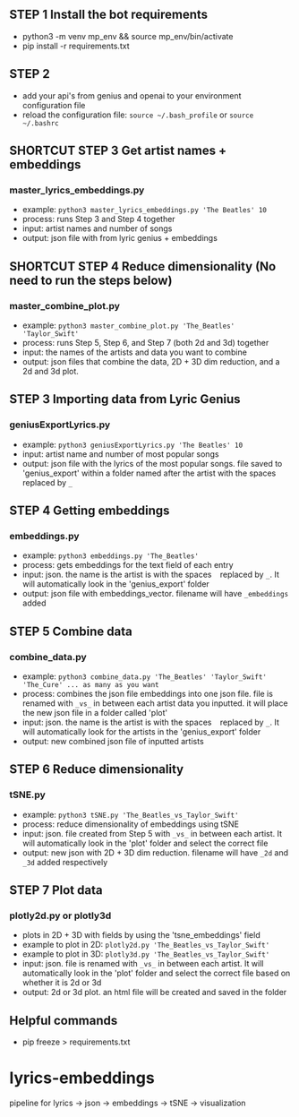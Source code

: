 ## STEP 1 Install the bot requirements
* python3 -m venv mp_env && source mp_env/bin/activate
* pip install -r requirements.txt

## STEP 2
* add your api's from genius and openai to your environment configuration file
* reload the configuration file: ```source ~/.bash_profile``` or ```source ~/.bashrc```

## SHORTCUT STEP 3 Get artist names + embeddings
### master_lyrics_embeddings.py
* example: ```python3 master_lyrics_embeddings.py 'The Beatles' 10```
* process: runs Step 3 and Step 4 together
* input: artist names and number of songs
* output: json file with from lyric genius + embeddings

## SHORTCUT STEP 4 Reduce dimensionality (No need to run the steps below)
### master_combine_plot.py
* example: ```python3 master_combine_plot.py 'The_Beatles' 'Taylor_Swift'```
* process: runs Step 5, Step 6, and Step 7 (both 2d and 3d) together
* input: the names of the artists and data you want to combine
* output: json files that combine the data, 2D + 3D dim reduction, and a 2d and 3d plot. 

## STEP 3 Importing data from Lyric Genius
### geniusExportLyrics.py
* example: ```python3 geniusExportLyrics.py 'The Beatles' 10```
* input: artist name and number of most popular songs
* output: json file with the lyrics of the most popular songs. file saved to 'genius_export' within a folder named after the artist with the spaces ``` ``` replaced by ```_```

## STEP 4 Getting embeddings
### embeddings.py
* example: ```python3 embeddings.py 'The_Beatles'```
* process: gets embeddings for the text field of each entry
* input: json. the name is the artist is with the spaces ``` ``` replaced by ```_```. It will automatically look in the 'genius_export' folder
* output: json file with embeddings_vector. filename will have ```_embeddings``` added

## STEP 5 Combine data
### combine_data.py
* example: ```python3 combine_data.py 'The_Beatles' 'Taylor_Swift' 'The_Cure' ... as many as you want```
* process: combines the json file embeddings into one json file. file is renamed with ```_vs_``` in between each artist data you inputted. it will place the new json file in a folder called 'plot'
* input: json. the name is the artist is with the spaces ``` ``` replaced by ```_```. It will automatically look for the artists in the 'genius_export' folder
* output: new combined json file of inputted artists

## STEP 6 Reduce dimensionality
### tSNE.py
* example: ```python3 tSNE.py 'The_Beatles_vs_Taylor_Swift'```
* process: reduce dimensionality of embeddings using tSNE
* input: json. file created from Step 5 with ```_vs_``` in between each artist. It will automatically look in the 'plot' folder and select the correct file
* output: new json with 2D + 3D dim reduction. filename will have ```_2d``` and ```_3d``` added respectively

## STEP 7 Plot data
### plotly2d.py or plotly3d
* plots in 2D + 3D with fields by using the 'tsne_embeddings' field
* example to plot in 2D: ```plotly2d.py 'The_Beatles_vs_Taylor_Swift'```
* example to plot in 3D: ```plotly3d.py 'The_Beatles_vs_Taylor_Swift'```
* input: json. file is renamed with ```_vs_``` in between each artist. It will automatically look in the 'plot' folder and select the correct file based on whether it is 2d or 3d
* output: 2d or 3d plot. an html file will be created and saved in the folder

## Helpful commands
* pip freeze > requirements.txt

# lyrics-embeddings
pipeline for lyrics -> json -> embeddings -> tSNE -> visualization
